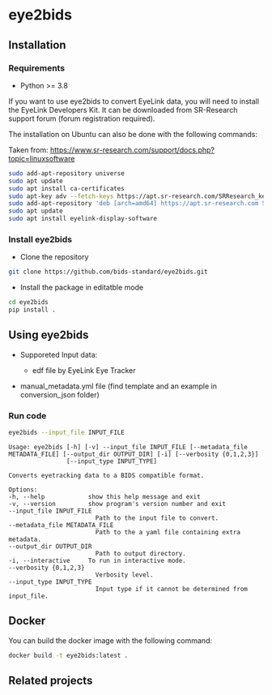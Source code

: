 # eye2bids

## Installation

### Requirements

- Python >= 3.8

If you want to use eye2bids to convert EyeLink data,
you will need to install the EyeLink Developers Kit.
It can be downloaded from SR-Research support forum (forum registration required).

The installation on Ubuntu can also be done with the following commands:

Taken from: https://www.sr-research.com/support/docs.php?topic=linuxsoftware

```bash
sudo add-apt-repository universe
sudo apt update
sudo apt install ca-certificates
sudo apt-key adv --fetch-keys https://apt.sr-research.com/SRResearch_key
sudo add-apt-repository 'deb [arch=amd64] https://apt.sr-research.com SRResearch main'
sudo apt update
sudo apt install eyelink-display-software
```

### Install eye2bids

- Clone the repository

```bash
git clone https://github.com/bids-standard/eye2bids.git
```

- Install the package in editatble mode

```bash
cd eye2bids
pip install .
```

## Using eye2bids

- Supporeted Input data:

    - edf file by EyeLink Eye Tracker

- manual_metadata.yml file (find template and an example in conversion_json folder)

### Run code

```bash
eye2bids --input_file INPUT_FILE
```

    Usage: eye2bids [-h] [-v] --input_file INPUT_FILE [--metadata_file METADATA_FILE] [--output_dir OUTPUT_DIR] [-i] [--verbosity {0,1,2,3}]
                    [--input_type INPUT_TYPE]

    Converts eyetracking data to a BIDS compatible format.

    Options:
    -h, --help            show this help message and exit
    -v, --version         show program's version number and exit
    --input_file INPUT_FILE
                            Path to the input file to convert.
    --metadata_file METADATA_FILE
                            Path to the a yaml file containing extra metadata.
    --output_dir OUTPUT_DIR
                            Path to output directory.
    -i, --interactive     To run in interactive mode.
    --verbosity {0,1,2,3}
                            Verbosity level.
    --input_type INPUT_TYPE
                            Input type if it cannot be determined from input_file.

## Docker

You can build the docker image with the following command:

```bash
docker build -t eye2bids:latest .
```

## Related projects
